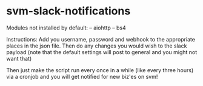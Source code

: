# svm-slack-notifications
Modules not installed by default:
– aiohttp
– bs4

Instructions:
Add you username, password and webhook to the appropriate places in the json
file. Then do any changes you would wish to the slack payload (note that the
default settings will post to general and you might not want that)

Then just make the script run every once in a while (like every three hours)
via a cronjob and you will get notified for new biz'es on svm!
